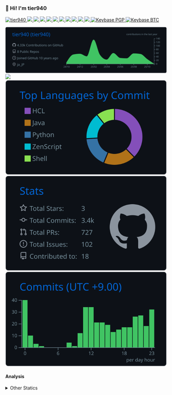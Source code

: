 ### 👋 Hi! I'm tier940

<p align="left"> 
  <a href="https://github.com/tier940/tier940/">
    <img src="https://komarev.com/ghpvc/?username=tier940" alt="tier940" />
  </a>
  <a href="http://twitter.com/tier940">
    <img height="20" src="https://img.shields.io/twitter/follow/tier940?label=Twitter&logo=twitter&style=flat" />
  </a>
  <a href="https://github.com/tier940">
    <img height="20" src="https://img.shields.io/github/followers/tier940?label=follow&logo=github&style=flat" />
  </a>
  <a href="https://www.reddit.com/user/tier940">
    <img height="20" src="https://img.shields.io/reddit/user-karma/combined/tier940?label=Reddit&logo=reddit&style=flat" />
  </a>
  <a href="https://stackoverflow.com/users/17317833/tier940">
    <img height="20" src="https://img.shields.io/stackexchange/stackoverflow/r/17317833?label=StackOverflow&logo=stack-overflow&style=flat" />
  </a>
  <a href="https://zenn.dev/tier940">
    <img height="20" src="https://zenn.badge.nikaera.com/s/tier940/likes" />
  </a>
  <a href="https://zenn.dev/tier940">
    <img height="20" src="https://zenn.badge.nikaera.com/s/tier940/followers" />
  </a>
  <a href="https://zenn.dev/tier940">
    <img height="20" src="https://zenn.badge.nikaera.com/s/tier940/articles" />
  </a>
  <a href="http://qiita.com/tier940">
    <img height="20" src="https://qiita-badge.apiapi.app/s/tier940/posts.svg" />
  </a>
  <a href="http://qiita.com/tier940">
    <img height="20" src="https://qiita-badge.apiapi.app/s/tier940/contributions.svg" />
  </a>
  <a href="https://github.com/tier940/tier940/">
    <img height="20" src="https://github.com/tier940/tier940/actions/workflows/main.yml/badge.svg" />
  </a>
  <a href="https://keybase.io/tier940">
    <img alt="Keybase PGP" src="https://img.shields.io/keybase/pgp/tier940">
  </a>
  <a href="https://keybase.io/tier940">
    <img alt="Keybase BTC" src="https://img.shields.io/keybase/btc/tier940">
  </a>
</p>

[![](https://raw.githubusercontent.com/tier940/tier940/main/profile-summary-card-output/github_dark/0-profile-details.svg)](https://github.com/vn7n24fzkq/github-profile-summary-cards)
[![](https://raw.githubusercontent.com/tier940/tier940/main/profile-summary-card-output/github_dark/1-repos-per-language.svg)](https://github.com/vn7n24fzkq/github-profile-summary-cards) [![](https://raw.githubusercontent.com/tier940/tier940/main/profile-summary-card-output/github_dark/2-most-commit-language.svg)](https://github.com/vn7n24fzkq/github-profile-summary-cards)
[![](https://raw.githubusercontent.com/tier940/tier940/main/profile-summary-card-output/github_dark/3-stats.svg)](https://github.com/vn7n24fzkq/github-profile-summary-cards) [![](https://raw.githubusercontent.com/tier940/tier940/main/profile-summary-card-output/github_dark/4-productive-time.svg)](https://github.com/vn7n24fzkq/github-profile-summary-cards)


#### Analysis
<!-- <img height="150" src="https://github.com/tier940/tier940/blob/master/images/stat.svg" alt="Alternative Text"/> -->

<details>
  <summary>Other Statics</summary>
  <!--START_SECTION:waka-->
![Code Time](http://img.shields.io/badge/Code%20Time-5%2C508%20hrs%2047%20mins-blue)

**🐱 My GitHub Data** 

> 📦 47.7 kB Used in GitHub's Storage 
 > 
> 💼 Opted to Hire
 > 
> 📜 13 Public Repositories 
 > 
> 🔑 6 Private Repositories 
 > 
**I'm an Early 🐤** 

```text
🌞 Morning                2700 commits        ████░░░░░░░░░░░░░░░░░░░░░   16.18 % 
🌆 Daytime                6075 commits        █████████░░░░░░░░░░░░░░░░   36.41 % 
🌃 Evening                6200 commits        █████████░░░░░░░░░░░░░░░░   37.16 % 
🌙 Night                  1710 commits        ███░░░░░░░░░░░░░░░░░░░░░░   10.25 % 
```
📅 **I'm Most Productive on Saturday** 

```text
Monday                   1801 commits        ███░░░░░░░░░░░░░░░░░░░░░░   10.79 % 
Tuesday                  2579 commits        ████░░░░░░░░░░░░░░░░░░░░░   15.46 % 
Wednesday                2005 commits        ███░░░░░░░░░░░░░░░░░░░░░░   12.02 % 
Thursday                 1740 commits        ███░░░░░░░░░░░░░░░░░░░░░░   10.43 % 
Friday                   2403 commits        ████░░░░░░░░░░░░░░░░░░░░░   14.40 % 
Saturday                 3199 commits        █████░░░░░░░░░░░░░░░░░░░░   19.17 % 
Sunday                   2958 commits        ████░░░░░░░░░░░░░░░░░░░░░   17.73 % 
```


📊 **This Week I Spent My Time On** 

```text
🕑︎ Time Zone: Asia/Tokyo

💬 Programming Languages: 
Other                    44 hrs 56 mins      ████████████████████░░░░░   79.65 % 
YAML                     4 hrs 46 mins       ██░░░░░░░░░░░░░░░░░░░░░░░   08.46 % 
Markdown                 3 hrs 34 mins       ██░░░░░░░░░░░░░░░░░░░░░░░   06.35 % 
HCL                      45 mins             ░░░░░░░░░░░░░░░░░░░░░░░░░   01.35 % 
Terraform                34 mins             ░░░░░░░░░░░░░░░░░░░░░░░░░   01.03 % 

🔥 Editors: 
Chrome                   47 hrs 16 mins      █████████████████████░░░░   83.77 % 
VS Code                  8 hrs 56 mins       ████░░░░░░░░░░░░░░░░░░░░░   15.83 % 
IntelliJ IDEA            13 mins             ░░░░░░░░░░░░░░░░░░░░░░░░░   00.40 % 

💻 Operating System: 
Windows                  47 hrs 35 mins      █████████████████████░░░░   84.36 % 
Linux                    8 hrs 49 mins       ████░░░░░░░░░░░░░░░░░░░░░   15.64 % 
```

**I Mostly Code in Java** 

```text
Java                     13 repos            ████████████░░░░░░░░░░░░░   48.15 % 
HCL                      3 repos             ███░░░░░░░░░░░░░░░░░░░░░░   11.11 % 
ZenScript                3 repos             ███░░░░░░░░░░░░░░░░░░░░░░   11.11 % 
Shell                    2 repos             ██░░░░░░░░░░░░░░░░░░░░░░░   07.41 % 
Python                   1 repo              █░░░░░░░░░░░░░░░░░░░░░░░░   03.70 % 
```



**Timeline**

![Lines of Code chart](https://raw.githubusercontent.com/tier940/tier940/main/assets/bar_graph.png)


 Last Updated on 04/04/2025 01:02:18 UTC
<!--END_SECTION:waka-->
</details>
